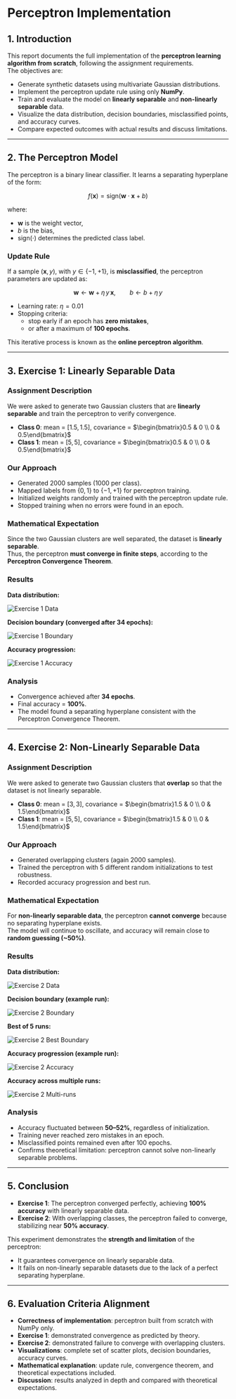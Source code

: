 # Perceptron Implementation

## 1. Introduction

This report documents the full implementation of the **perceptron learning algorithm from scratch**, following the assignment requirements.  
The objectives are:

- Generate synthetic datasets using multivariate Gaussian distributions.  
- Implement the perceptron update rule using only **NumPy**.  
- Train and evaluate the model on **linearly separable** and **non-linearly separable** data.  
- Visualize the data distribution, decision boundaries, misclassified points, and accuracy curves.  
- Compare expected outcomes with actual results and discuss limitations.  

---

## 2. The Perceptron Model

The perceptron is a binary linear classifier. It learns a separating hyperplane of the form:

$$
f(\mathbf{x}) = \text{sign}(\mathbf{w}\cdot \mathbf{x} + b)
$$

where:

- $\mathbf{w}$ is the weight vector,  
- $b$ is the bias,  
- $\text{sign}(\cdot)$ determines the predicted class label.  

### Update Rule

If a sample $(\mathbf{x}, y)$, with $y \in \{-1, +1\}$, is **misclassified**, the perceptron parameters are updated as:

$$
\mathbf w \leftarrow \mathbf w + \eta \, y \, \mathbf x, 
\qquad
b \leftarrow b + \eta \, y
$$

- Learning rate: $\eta = 0.01$  
- Stopping criteria:  
  - stop early if an epoch has **zero mistakes**,  
  - or after a maximum of **100 epochs**.  

This iterative process is known as the **online perceptron algorithm**.

---

## 3. Exercise 1: Linearly Separable Data

### Assignment Description
We were asked to generate two Gaussian clusters that are **linearly separable** and train the perceptron to verify convergence.

- **Class 0**: mean = $[1.5, 1.5]$, covariance = $\begin{bmatrix}0.5 & 0 \\ 0 & 0.5\end{bmatrix}$  
- **Class 1**: mean = $[5, 5]$, covariance = $\begin{bmatrix}0.5 & 0 \\ 0 & 0.5\end{bmatrix}$  

### Our Approach
- Generated 2000 samples (1000 per class).  
- Mapped labels from $\{0,1\}$ to $\{-1,+1\}$ for perceptron training.  
- Initialized weights randomly and trained with the perceptron update rule.  
- Stopped training when no errors were found in an epoch.  

### Mathematical Expectation
Since the two Gaussian clusters are well separated, the dataset is **linearly separable**.  
Thus, the perceptron **must converge in finite steps**, according to the **Perceptron Convergence Theorem**.

### Results

**Data distribution:**

![Exercise 1 Data](./images/ex1_scatter.png)

**Decision boundary (converged after 34 epochs):**

![Exercise 1 Boundary](./images/ex1_boundary_miscl.png)

**Accuracy progression:**

![Exercise 1 Accuracy](./images/ex1_accuracy.png)

### Analysis
- Convergence achieved after **34 epochs**.  
- Final accuracy = **100%**.  
- The model found a separating hyperplane consistent with the Perceptron Convergence Theorem.  

---

## 4. Exercise 2: Non-Linearly Separable Data

### Assignment Description
We were asked to generate two Gaussian clusters that **overlap** so that the dataset is not linearly separable.

- **Class 0**: mean = $[3, 3]$, covariance = $\begin{bmatrix}1.5 & 0 \\ 0 & 1.5\end{bmatrix}$  
- **Class 1**: mean = $[5, 5]$, covariance = $\begin{bmatrix}1.5 & 0 \\ 0 & 1.5\end{bmatrix}$  

### Our Approach
- Generated overlapping clusters (again 2000 samples).  
- Trained the perceptron with 5 different random initializations to test robustness.  
- Recorded accuracy progression and best run.  

### Mathematical Expectation
For **non-linearly separable data**, the perceptron **cannot converge** because no separating hyperplane exists.  
The model will continue to oscillate, and accuracy will remain close to **random guessing (~50%)**.

### Results

**Data distribution:**

![Exercise 2 Data](./images/ex2_scatter.png)

**Decision boundary (example run):**

![Exercise 2 Boundary](./images/ex2_boundary_miscl.png)

**Best of 5 runs:**

![Exercise 2 Best Boundary](./images/ex2_best_boundary_miscl.png)

**Accuracy progression (example run):**

![Exercise 2 Accuracy](./images/ex2_accuracy.png)

**Accuracy across multiple runs:**

![Exercise 2 Multi-runs](./images/ex2_accuracy_multiruns.png)

### Analysis
- Accuracy fluctuated between **50–52%**, regardless of initialization.  
- Training never reached zero mistakes in an epoch.  
- Misclassified points remained even after 100 epochs.  
- Confirms theoretical limitation: perceptron cannot solve non-linearly separable problems.  

---

## 5. Conclusion

- **Exercise 1**: The perceptron converged perfectly, achieving **100% accuracy** with linearly separable data.  
- **Exercise 2**: With overlapping classes, the perceptron failed to converge, stabilizing near **50% accuracy**.  

This experiment demonstrates the **strength and limitation** of the perceptron:  
- It guarantees convergence on linearly separable data.  
- It fails on non-linearly separable datasets due to the lack of a perfect separating hyperplane.  

---

## 6. Evaluation Criteria Alignment

- **Correctness of implementation**: perceptron built from scratch with NumPy only.  
- **Exercise 1**: demonstrated convergence as predicted by theory.  
- **Exercise 2**: demonstrated failure to converge with overlapping clusters.  
- **Visualizations**: complete set of scatter plots, decision boundaries, accuracy curves.  
- **Mathematical explanation**: update rule, convergence theorem, and theoretical expectations included.  
- **Discussion**: results analyzed in depth and compared with theoretical expectations.  
